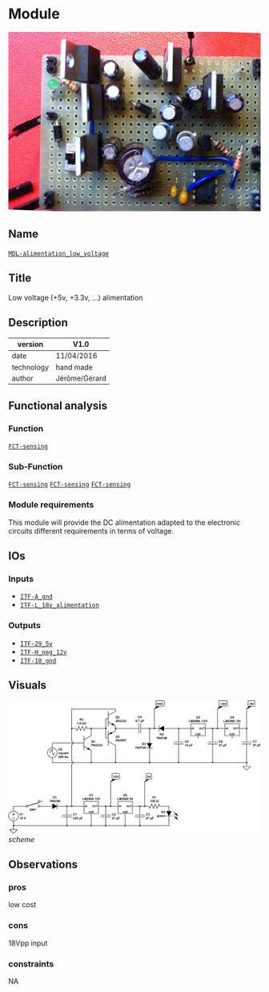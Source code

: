 # Module
![](viewme.jpg)

## Name
[`MDL-alimentation_low_voltage`]()

## Title
Low voltage (+5v, +3.3v, ...) alimentation

## Description
version      | V1.0  
------------- | -------------  
date     |11/04/2016  
technology|hand made  
author|Jérôme/Gérard  

## Functional analysis

### Function 
[`FCT-sensing`](../../functions/FCT-sensing)

### Sub-Function
[`FCT-sensing`](../../functions/FCT-emitting)
[`FCT-sensing`](../../functions/FCT-receiving)
[`FCT-sensing`](../../functions/FCT-sweeping)

### Module requirements
This module will provide the DC alimentation adapted to the electronic circuits different requirements in terms of voltage.

## IOs

### Inputs
* [`ITF-A_gnd`](../../interfaces/ITF-A_gnd)
* [`ITF-L_18v_alimentation`](../../interfaces/ITF-L_18v_alimentation)

### Outputs
* [`ITF-29_5v`](../../interfaces/ITF-29_5v)
* [`ITF-H_neg_12v`](../../interfaces/ITF-H_neg_12v)
* [`ITF-10_gnd`](../../interfaces/ITF-F_12v)

## Visuals
![circuit](/modules/MDL-alimentation_low_voltage_home_made/images/circuit1.jpg)  
*scheme*    

## Observations

### pros
low cost
### cons
18Vpp input
### constraints
NA
